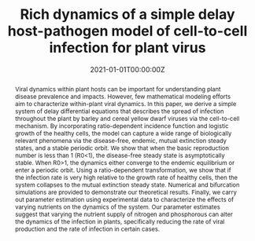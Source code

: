 ---
abstract: Viral dynamics within plant hosts can be important for understanding plant disease prevalence and impacts. However, few mathematical modeling efforts aim to characterize within-plant viral dynamics. In this paper, we derive a simple system of delay differential equations that describes the spread of infection throughout the plant by barley and cereal yellow dwarf viruses via the cell-to-cell mechanism. By incorporating ratio-dependent incidence function and logistic growth of the healthy cells, the model can capture a wide range of biologically relevant phenomena via the disease-free, endemic, mutual extinction steady states, and a stable periodic orbit. We show that when the basic reproduction number is less than 1 (R0<1), the disease-free steady state is asymptotically stable. When R0>1, the dynamics either converge to the endemic equilibrium or enter a periodic orbit. Using a ratio-dependent transformation, we show that if the infection rate is very high relative to the growth rate of healthy cells, then the system collapses to the mutual extinction steady state. Numerical and bifurcation simulations are provided to demonstrate our theoretical results. Finally, we carry out parameter estimation using experimental data to characterize the effects of varying nutrients on the dynamics of the system. Our parameter estimates suggest that varying the nutrient supply of nitrogen and phosphorous can alter the dynamics of the infection in plants, specifically reducing the rate of viral production and the rate of infection in certain cases.
authors:
- Tin Phan
- Bruce Pell
- admin
- Elizabeth T. Borer
- Yang Kuang 
date: "2021-01-01T00:00:00Z"
doi: "10.3934/dcdsb.2020261"
featured: false
image:
  caption:
  focal_point: ""
  preview_only: false
projects:
- fertilizers-microbes
publication: '*Discrete and Continuous Dynamical Systems-B, 26*(515539)'
publication_short: ""
publication_types:
- "2"
publishDate: "2021-01-01T00:00:00Z"
slides:
summary:
tags:
- fertilizers-microbes
title: Rich dynamics of a simple delay host-pathogen model of cell-to-cell infection for plant virus
url_code: ""
url_dataset: ""
url_pdf: http://math.la.asu.edu/~kuang/paper/PlantDDE20.pdf
url_poster: ""
url_project: ""
url_slides: ""
url_source: ""
url_video: ""
---
